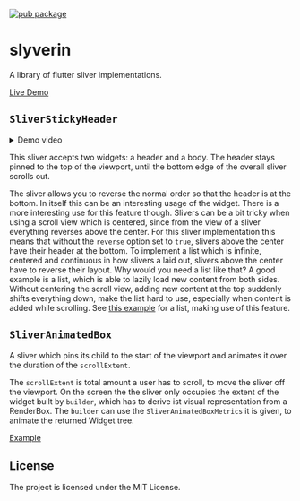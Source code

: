 [![pub package](https://img.shields.io/pub/v/slyverin.svg)](https://pub.dev/packages/slyverin)

# slyverin

A library of flutter sliver implementations.

[Live Demo](https://blaugold.github.io/slyverin/example_dist)

## `SliverStickyHeader`

<details>
    <summary>Demo video</summary>

![Video of example for SliverStickyHeader](./docs/sliver_sticky_header_centered.gif)

</details>

This sliver accepts two widgets: a header and a body. The header stays pinned to the top of the
viewport, until the bottom edge of the overall sliver scrolls out.

The sliver allows you to reverse the normal order so that the header is at the bottom. In itself
this can be an interesting usage of the widget. There is a more interesting use for this feature
though. Slivers can be a bit tricky when using a scroll view which is centered, since from the view
of a sliver everything reverses above the center. For this sliver implementation this means that
without the `reverse` option set to `true`, slivers above the center have their header at the
bottom. To implement a list which is infinite, centered and continuous in how slivers a laid out,
slivers above the center have to reverse their layout. Why would you need a list like that? A good
example is a list, which is able to lazily load new content from both sides. Without centering the
scroll view, adding new content at the top suddenly shifts everything down, make the list hard to
use, especially when content is added while scrolling. See
[this example](example/lib/src/sliver_sticky_header_centered_example.dart) for a list, making use of
this feature.

## `SliverAnimatedBox`

A sliver which pins its child to the start of the viewport and animates it over the duration of the
`scrollExtent`.

The `scrollExtent` is total amount a user has to scroll, to move the sliver off the viewport. On the
screen the the sliver only occupies the extent of the widget built by `builder`, which has to derive
ist visual representation from a RenderBox. The `builder` can use the `SliverAnimatedBoxMetrics` it
is given, to animate the returned Widget tree.

[Example](example/lib/src/sliver_animated_box_example.dart)

## License

The project is licensed under the MIT License.
